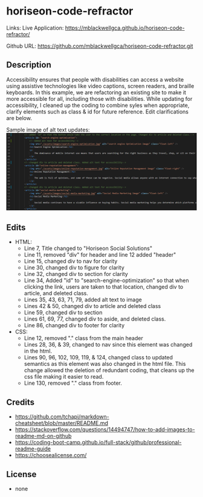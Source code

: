 # horiseon-code-refractor
Links:
Live Application: https://mblackwellgca.github.io/horiseon-code-refractor/ 

Github URL: https://github.com/mblackwellgca/horiseon-code-refractor.git

## Description 
Accessibility ensures that people with disabilities can access a website using assistive technologies like video captions, screen readers, and braille keyboards. In this example, we are refactoring an existing site to make it more accessible for all, including those with disabilities.
While updating for accessibility, I cleaned up the coding to combine syles when appropriate, clarify elements such as class & id for future reference. Edit clarifications are below.

Sample image of alt text updates:
![Added alt text to images for accessibility](./assets/images/added-alt-text.png)

## Edits
* HTML:
  * Line 7, Title changed to "Horiseon Social Solutions"
  * Line 11, removed "div" for header and line 12 added "header"
  * Line 15, changed div to nav for clarity
  * Line 30, changed div to figure for clarity
  * Line 32, changed div to section for clarity
  * Line 34, Added "id" to "search-engine-optimization" so that when clicking the link, users are taken to that location, changed div to article, and deleted class.
  * Lines 35, 43, 63, 71, 79, added alt text to image
  * Lines 42 & 50, changed div to article and deleted class
  * Line 59, changed div to section
  * Lines 61, 69, 77, changed div to aside, and deleted class.
  * Line 86, changed div to footer for clarity
* CSS:
  * Line 12, removed "." class from the main header
  * Lines 28, 36, & 39, changed to nav since this element was changed in the html.
  * Lines 90, 96, 102, 109, 119, & 124, changed class to updated semantics as this element was also changed in the html file. This change allowed the deletion of redundant coding, that cleans up the css file making it easier to read.
  * Line 130, removed "." class from footer.

## Credits
  * https://github.com/tchapi/markdown-cheatsheet/blob/master/README.md
  * https://stackoverflow.com/questions/14494747/how-to-add-images-to-readme-md-on-github 
  * https://coding-boot-camp.github.io/full-stack/github/professional-readme-guide
  * https://choosealicense.com/

## License
  * none
  
